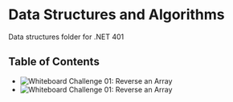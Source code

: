 # Data Structures and Algorithms
Data structures folder for .NET 401

## Table of Contents
- ![Whiteboard Challenge 01: Reverse an Array](https://github.com/ecaoile/Data-Structures-and-Algorithms/tree/array_reverse/challenges/whiteboard-challenge-01 "Whiteboard Challenge 01: Reverse an Array")
- ![Whiteboard Challenge 01: Reverse an Array](https://github.com/ecaoile/Data-Structures-and-Algorithms/tree/array_reverse/challenges/whiteboard-challenge-01 "Whiteboard Challenge 02: Binary search in a sorted 1D array")